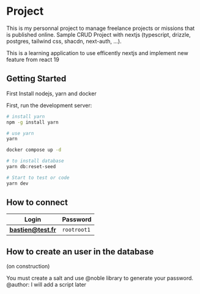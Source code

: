 # Project
This is my personnal project to manage freelance projects or missions that is published online. Sample CRUD Project with nextjs (typescript, drizzle, postgres, tailwind css, shacdn, next-auth, ...).

This is a learning application to use efficently nextjs and implement new feature from react 19

## Getting Started

First Install nodejs, yarn and docker

First, run the development server:

```bash
# install yarn
npm -g install yarn

# use yarn
yarn

docker compose up -d

# to install database
yarn db:reset-seed

# Start to test or code
yarn dev
```

## How to connect

| **Login**           | **Password**            |
|---------------------|-------------------------|
| **bastien@test.fr** | `rootroot1`             |

## How to create an user in the database
(on construction)

You must create a salt and use @noble library to generate your password.
@author: I will add a script later
